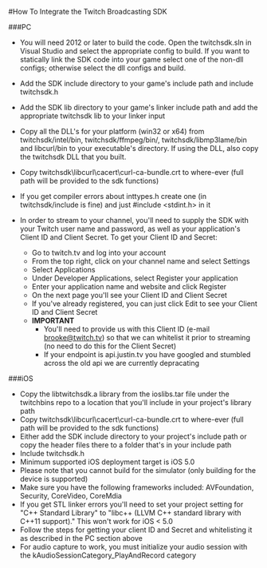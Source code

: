 #How To Integrate the Twitch Broadcasting SDK

###PC


- You will need 2012 or later to build the code. Open the twitchsdk.sln in Visual Studio and select the appropriate config to build. If you want to statically link the SDK code into your game select one of the non-dll configs; otherwise select the dll configs and build.

- Add the SDK include directory to your game's include path and include twitchsdk.h

- Add the SDK lib directory to your game's linker include path and add the appropriate twitchsdk lib to your linker input

- Copy all the DLL's for your platform (win32 or x64) from twitchsdk/intel/bin, twitchsdk/ffmpeg/bin/, twitchsdk/libmp3lame/bin and libcurl/bin to your executable's directory. If using the DLL, also copy the twitchsdk DLL that you built.

- Copy twitchsdk\libcurl\cacert\curl-ca-bundle.crt to where-ever (full path will be provided to the sdk functions)

- If you get compiler errors about inttypes.h create one (in twitchsdk/include is fine) and just #include \<stdint.h\> in it  

- In order to stream to your channel, you'll need to supply the SDK with your Twitch user name and password, as well as your application's Client ID and Client Secret. To get your Client ID and Secret:
	- Go to twitch.tv and log into your account
	- From the top right, click on your channel name and select Settings
	- Select Applications
	- Under Developer Applications, select Register your application
	- Enter your application name and website and click Register
	- On the next page you'll see your Client ID and Client Secret
	- If you've already registered, you can just click Edit to see your Client ID and Client Secret
 	- **IMPORTANT** 
  		- You'll need to provide us with this Client ID (e-mail brooke@twitch.tv) so that we can  whitelist it prior to streaming (no need to do this for the Client Secret)
        - If your endpoint is api.justin.tv you have googled and stumbled across the old api we are currently depracating

###iOS  
- Copy the libtwitchsdk.a library from the ioslibs.tar file under the twitchbins repo to a location that you'll include in your project's library path  
- Copy twitchsdk\libcurl\cacert\curl-ca-bundle.crt to where-ever (full path will be provided to the sdk functions)  
- Either add the SDK include directory to your project's include path or copy the header files there to a folder that's in your include path
- Include twitchsdk.h
- Minimum supported iOS deployment target is iOS 5.0
- Please note that you cannot build for the simulator (only building for the device is supported)
- Make sure you have the following frameworks included: AVFoundation, Security, CoreVideo, CoreMdia
- If you get STL linker errors you'll need to set your project setting for "C++ Standard Library" to "libc++ (LLVM C++ standard library with C++11 support)." This won't work for iOS < 5.0
- Follow the steps for getting your client ID and Secret and whitelisting it as described in the PC section above
- For audio capture to work, you must initialize your audio session with the kAudioSessionCategory_PlayAndRecord category
